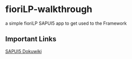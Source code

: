 # fioriLP-walkthrough

a simple fioriLP SAPUI5 app to get used to the Framework

## Important Links

[SAPUI5 Dokuwiki](https://sapui5.hana.ondemand.com/#)
